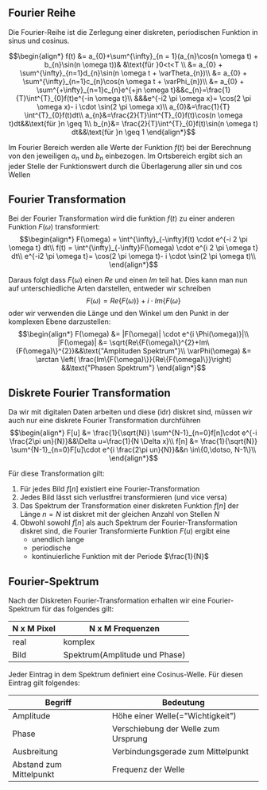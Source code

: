 ## Fourier Reihe
Die Fourier-Reihe ist die Zerlegung einer diskreten, periodischen Funktion in sinus und cosinus. 

$$\begin{align*}
f(t) &= a_{0}+\sum^{\infty}_{n = 1}(a_{n}\cos(n \omega t) + b_{n}\sin(n \omega t))& &\text{für }0<t<T \\
&= a_{0} + \sum^{\infty}_{n=1}d_{n}\sin(n \omega t + \varTheta_{n})\\
&= a_{0} + \sum^{\infty}_{n=1}c_{n}\cos(n \omega t + \varPhi_{n})\\
&= a_{0} + \sum^{+\infty}_{n=1}c_{n}e^{+jn \omega t}&&c_{n}=\frac{1}{T}\int^{T}_{0}f(t)e^{-in \omega t}\\
&&&e^{-i2 \pi \omega x}= \cos(2 \pi \omega x)- i \cdot \sin(2 \pi \omega x)\\
a_{0}&=\frac{1}{T} \int^{T}_{0}f(t)dt\\
a_{n}&=\frac{2}{T}\int^{T}_{0}f(t)\cos(n \omega t)dt&&\text{für }n \geq 1\\
b_{n}&= \frac{2}{T}\int^{T}_{0}f(t)\sin(n \omega t) dt&&\text{für }n \geq 1 
\end{align*}$$


Im Fourier Bereich werden alle Werte der Funktion $f(t)$ bei der Berechnung von den jeweiligen $a_{n}$ und $b_{n}$ einbezogen.
Im Ortsbereich ergibt sich an jeder Stelle der Funktionswert durch die Überlagerung aller sin und cos Wellen
## Fourier Transformation
Bei der Fourier Transformation wird die funktion $f(t)$ zu einer anderen Funktion $F(\omega)$ transformiert:
$$\begin{align*}
F(\omega) = \int^{\infty}_{-\infty}f(t) \cdot e^{-i 2 \pi \omega t} dt\\
f(t) =  \int^{\infty}_{-\infty}F(\omega) \cdot e^{i 2 \pi \omega t} dt\\
e^{-i2 \pi \omega t}= \cos(2 \pi \omega t)- i \cdot \sin(2 \pi \omega t)\\
\end{align*}$$

Daraus folgt dass $F(\omega)$ einen $Re$ und einen $Im$ teil hat. Dies kann man nun auf unterschiedliche Arten darstellen, entweder wir schreiben
$$F(\omega) = Re\{F(\omega)\} + i \cdot Im\{F(\omega\}$$
oder wir verwenden die Länge und den Winkel um den Punkt in der komplexen Ebene darzustellen:
$$\begin{align*}
F(\omega) &= |F(\omega)| \cdot e^{i \Phi(\omega)}|\\
|F(\omega)| &= \sqrt{Re\{F(\omega)\}^{2}+Im\{F(\omega)\}^{2}}&&\text{"Amplituden Spektrum"}\\
\varPhi(\omega) &= \arctan \left( \frac{Im\{F(\omega)\}}{Re\{F(\omega)\}}\right) &&\text{"Phasen Spektrum"}
\end{align*}$$

## Diskrete Fourier Transformation
Da wir mit digitalen Daten arbeiten und diese (idr) diskret sind, müssen wir auch nur eine diskrete Fourier Transformation durchführen
$$\begin{align*}
F[u] &= \frac{1}{\sqrt{N}} \sum^{N-1}_{n=0}f[n]\cdot e^{-i \frac{2\pi un}{N}}&&\Delta u=\frac{1}{N \Delta x}\\
f[n]  &= \frac{1}{\sqrt{N}} \sum^{N-1}_{n=0}F[u]\cdot e^{i \frac{2\pi un}{N}}&&n \in\{0,\dotso, N-1\}\\
\end{align*}$$

Für diese Transformation gilt:
1. Für jedes Bild $f[n]$ existiert eine Fourier-Transformation
2. Jedes Bild lässt sich verlustfrei transformieren (und vice versa)
3. Das Spektrum der Transformation einer diskreten Funktion $f[n]$ der Länge $n=N$ ist diskret mit der gleichen Anzahl von Stellen $N$
4. Obwohl sowohl $f[n]$ als auch Spektrum der Fourier-Transformation diskret sind, die Fourier Transformierte Funktion $F(u)$ ergibt eine 
	- unendlich lange
	- periodische
	- kontinuierliche
	Funktion mit der Periode $\frac{1}{N}$ 

## Fourier-Spektrum
Nach der Diskreten Fourier-Transformation erhalten wir eine Fourier-Spektrum für das folgendes gilt:

| N x M Pixel | N x M Frequenzen              |
| ----------- | ----------------------------- |
| real        | komplex                       |
| Bild        | Spektrum(Amplitude und Phase) |

Jeder Eintrag in dem Spektrum definiert eine Cosinus-Welle. Für diesen Eintrag gilt folgendes:

| Begriff                 | Bedeutung                                    |
| ----------------------- | ----------------------------------- |
| Amplitude               | Höhe einer Welle(="Wichtigkeit")    |
| Phase                   | Verschiebung der Welle zum Ursprung |
| Ausbreitung             | Verbindungsgerade zum Mittelpunkt   |
| Abstand zum Mittelpunkt | Frequenz der Welle                  |
